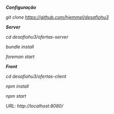 ***Configuração***

*git clone https://github.com/hjemmel/desafiohu3*

***Server***

*cd desafiohu3/ofertas-server*

*bundle install*

*foreman start*

***Front***

*cd desafiohu3/ofertas-client*

*npm install*

*npm start*

*URL: http://localhost:8080/*
